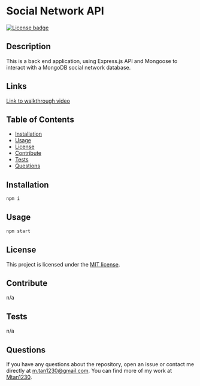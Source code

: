 # Social Network API

[![License badge](https://img.shields.io/badge/liscense-MIT-blue)](./LICENSE)  

## Description  

This is a back end application, using Express.js API and Mongoose to interact with a MongoDB social network database.  

## Links

[Link to walkthrough video](https://drive.google.com/file/d/1B0GPX_Holi554r_lV7MLnaaQlemxdjuR/view?usp=drive_link)

## Table of Contents  
- [Installation](#installation)
- [Usage](#usage)
- [License](#license)
- [Contribute](#contribute)
- [Tests](#tests)
- [Questions](#questions)  

## Installation  

```bash
npm i  
```

## Usage  

```bash
npm start
```

## License  

This project is licensed under the [MIT license](LICENSE).  

## Contribute  

n/a  

## Tests  

n/a  

## Questions  

If you have any questions about the repository, open an issue or contact me directly at [m.tan1230@gmail.com](mailto:m.tan1230@gmail.com). You can find more of my work at [Mtan1230](https://github.com/Mtan1230).
